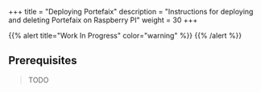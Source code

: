 +++
title = "Deploying Portefaix"
description = "Instructions for deploying and deleting Portefaix on Raspberry PI"
weight = 30
+++

{{% alert title="Work In Progress" color="warning" %}}
{{% /alert %}}

## Prerequisites

> TODO

